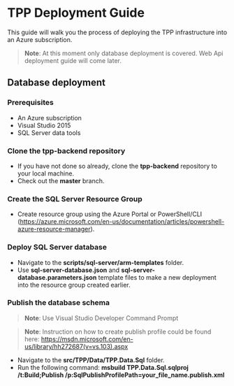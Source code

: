 # TPP Deployment Guide

This guide will walk you the process of deploying the TPP infrastructure into an Azure subscription.

> __Note__: At this moment only database deployment is covered. Web Api deployment guide will come later.

## Database deployment

### Prerequisites

* An Azure subscription
* Visual Studio 2015
* SQL Server data tools

### Clone the tpp-backend repository
* If you have not done so already, clone the __tpp-backend__ repository to your local machine.
* Check out the __master__ branch.

### Create the SQL Server Resource Group
* Create resource group using the Azure Portal or PowerShell/CLI (https://azure.microsoft.com/en-us/documentation/articles/powershell-azure-resource-manager).

### Deploy SQL Server database
* Navigate to the __scripts/sql-server/arm-templates__ folder.
* Use __sql-server-database.json__ and __sql-server-database.parameters.json__ template files to make a new deployment into the resource group created earlier.

### Publish the database schema
> __Note__: Use Visual Studio Developer Command Prompt

> __Note__: Instruction on how to create publish profile could be found here: https://msdn.microsoft.com/en-us/library/hh272687(v=vs.103).aspx

* Navigate to the __src/TPP/Data/TPP.Data.Sql__ folder.
* Run the following command: __msbuild TPP.Data.Sql.sqlproj /t:Build;Publish /p:SqlPublishProfilePath=your_file_name.publish.xml__
